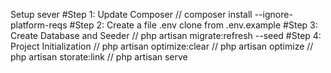 Setup sever
#Step 1: Update Composer
// composer install --ignore-platform-reqs
#Step 2: Create a file .env clone from .env.example
#Step 3: Create Database and Seeder
// php artisan migrate:refresh --seed
#Step 4:  Project Initialization
// php artisan optimize:clear
// php artisan optimize
// php artisan storate:link
// php artisan serve
